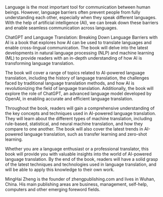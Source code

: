 
Language is the most important tool for communication between human beings. However, language barriers often prevent people from fully understanding each other, especially when they speak different languages. With the help of artificial intelligence (AI), we can break down these barriers and enable seamless communication across languages.

ChatGPT and Language Translation: Breaking Down Language Barriers with AI is a book that explores how AI can be used to translate languages and enable cross-lingual communication. The book will delve into the latest developments in natural language processing (NLP) and machine learning (ML) to provide readers with an in-depth understanding of how AI is transforming language translation.

The book will cover a range of topics related to AI-powered language translation, including the history of language translation, the challenges faced by traditional language translation methods, and how AI is revolutionizing the field of language translation. Additionally, the book will explore the role of ChatGPT, an advanced language model developed by OpenAI, in enabling accurate and efficient language translation.

Throughout the book, readers will gain a comprehensive understanding of the key concepts and techniques used in AI-powered language translation. They will learn about the different types of machine translation, including rule-based, statistical, and neural machine translation, and how they compare to one another. The book will also cover the latest trends in AI-powered language translation, such as transfer learning and zero-shot learning.

Whether you are a language enthusiast or a professional translator, this book will provide you with valuable insights into the world of AI-powered language translation. By the end of the book, readers will have a solid grasp of the latest techniques and technologies used in language translation, and will be able to apply this knowledge to their own work.

MingHai Zheng is the founder of zhengpublishing.com and lives in Wuhan, China. His main publishing areas are business, management, self-help, computers and other emerging foreword fields.
